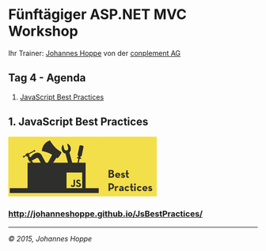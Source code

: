# Fünftägiger ASP.NET MVC Workshop
Ihr Trainer: [Johannes Hoppe](http://www.haushoppe-its.de) von der [conplement AG](http://www.conplement.de/)

## Tag 4 - Agenda

1. [JavaScript Best Practices](#javascript)


<a name="javascript"></a>
## 1. JavaScript Best Practices

![JavaScript](Images/best_practices_logo.png)
### http://johanneshoppe.github.io/JsBestPractices/


<hr>

_&copy; 2015, Johannes Hoppe_

